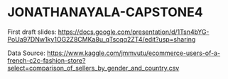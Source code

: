 # JONATHANAYALA-CAPSTONE4

First draft slides: https://docs.google.com/presentation/d/1Tsn4bYG-PoUa97DNw1ky1OG2Z8CMKa8u_qTscqq2ZT4/edit?usp=sharing

Data Source: https://www.kaggle.com/jmmvutu/ecommerce-users-of-a-french-c2c-fashion-store?select=comparison_of_sellers_by_gender_and_country.csv
